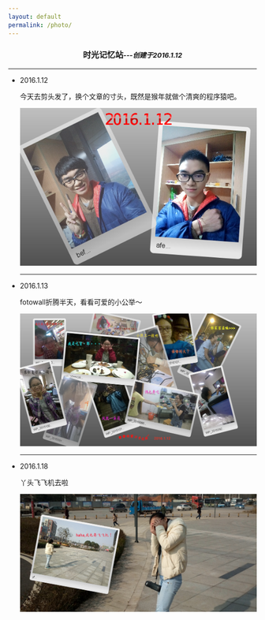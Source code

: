 ```yaml
---
layout: default
permalink: /photo/
---
```

<div class="well">

<center><h3>时光记忆站<i><small>---创建于2016.1.12</small></i></h3></center>

<hr>
<ul class="square">
<li><p>2016.1.12</p></li>
<p>
今天去剪头发了，换个文章的寸头，既然是猴年就做个清爽的程序猿吧。<br>
<center><img src="/images/faxing.png"></center>
<hr>
<li><p>2016.1.13</p></li>
<p>
fotowall折腾半天，看看可爱的小公举～<br>
<center><img src="/images/jing.png"></center>
<hr>
<li><p>2016.1.18</p></li>
<p>
丫头飞飞机去啦<br>
<center><img src="/images/yaf.png"></center>

</p>
</ul>
</div>